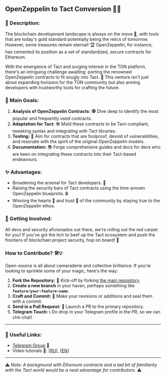 ## OpenZeppelin to Tact Conversion 🔄🎉

### 📝 Description:

The blockchain development landscape is always on the move 🚀, with tools that are today's gold standard potentially being the relics of tomorrow. However, some treasures remain eternal! 🏆 OpenZeppelin, for instance, has cemented its position as a set of standardized, secure contracts for Ethereum.

With the emergence of Tact and surging interest in the TON platform, there's an intriguing challenge awaiting: porting the renowned OpenZeppelin contracts to fit snugly into Tact. 🧩 This venture isn't just about expanding horizons for the TON community but also arming developers with trustworthy tools for crafting the future.

### 🎯 Main Goals:

1. **Analysis of OpenZeppelin Contracts:** 🕵️ Dive deep to identify the most popular and frequently used contracts.
2. **Adaptation for Tact:** 🛠️ Mold these contracts to be Tact-compliant, tweaking syntax and integrating with Tact libraries.
3. **Testing:** 🧪 Aim for contracts that are foolproof, devoid of vulnerabilities, and resonate with the spirit of the original OpenZeppelin models.
4. **Documentation:** 📚 Forge comprehensive guides and docs for devs who are keen on integrating these contracts into their Tact-based endeavours.

### ✨ Advantages:

- Broadening the arsenal for Tact developers. 🧰
- Raising the security bars of Tact contracts using the time-proven OpenZeppelin blueprints. 🔒
- Winning the hearts 💖 and trust 🤝 of the community by staying true to the OpenZeppelin ethos.

### 🤗 Getting Involved:

All devs and security aficionados out there, we're rolling out the red carpet for you! If you've got the itch to beef up the Tact ecosystem and push the frontiers of blockchain project security, hop on board! 🚂

### How to Contribute? 🛠️💡

Open-source is all about camaraderie and collective brilliance. If you're looking to sprinkle some of your magic, here's the way:

1. **Fork the Repository:** 🍴 Kick-off by forking [the main repository](https://github.com/Openzeppelin-Community-Tact/contracts).
2. **Create a new branch** in your haven, perhaps something like **`feature/your-feature-name`**.
3. **Craft and Commit:** 🎨 Make your revisions or additions and seal them with a commit.
4. **Send in a Pull Request:** 📮 Launch a PR to the primary repository.
5. **Telegram Touch:** 📞 Do drop in your Telegram profile in the PR, so we can chit-chat!

---

### 🔗 Useful Links:

- [Telegram Group](https://t.me/hack_ton_berfest_2023) 📱
- Video tutorials 🎥: [[RU](https://www.youtube.com/playlist?list=PLOIvUFGfwP93tZI_WnaLyJsZlskU4ao92)], [[EN](https://www.youtube.com/channel/UCaiBZhZWqYeeQMUeCev18ng)]

---

⚠️ _Note: A background with Ethereum contracts and a tad bit of familiarity with the Tact world would be a neat advantage for contributors._ ⚠️
